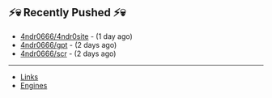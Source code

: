 ## ⚡💀 Recently Pushed ⚡💀


- [4ndr0666/4ndr0site](https://github.com/4ndr0666/4ndr0site) - (1 day ago)
- [4ndr0666/gpt](https://github.com/4ndr0666/gpt) - (2 days ago)
- [4ndr0666/scr](https://github.com/4ndr0666/scr) - (2 days ago)

---
- [Links](https://github.com/4ndr0666/Links/blob/main/README.md)        
- [Engines](https://github.com/hoothin/SearchJumper/discussions/73)    

